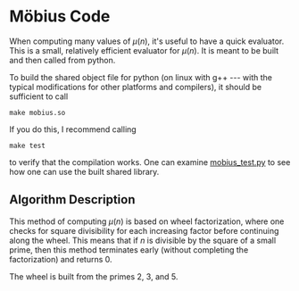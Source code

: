 
# Möbius Code #

When computing many values of $\mu(n)$, it's useful to have a quick evaluator.
This is a small, relatively efficient evaluator for $\mu(n)$. It is meant to be
built and then called from python.

To build the shared object file for python (on linux with g++ --- with the
typical modifications for other platforms and compilers), it should be
sufficient to call

    make mobius.so

If you do this, I recommend calling

    make test

to verify that the compilation works. One can examine
[mobius_test.py](./mobius_test.py) to see how one can use the built shared
library.


## Algorithm Description ##

This method of computing $\mu(n)$ is based on wheel factorization, where one
checks for square divisibility for each increasing factor before continuing
along the wheel. This means that if $n$ is divisible by the square of a small
prime, then this method terminates early (without completing the factorization)
and returns $0$.

The wheel is built from the primes $2$, $3$, and $5$.
